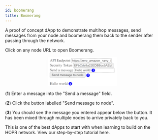 ```yaml
---
id: boomerang
title: Boomerang
---
```


A proof of concept dApp to demonstrate multihop messages, send messages from your node and boomerang them back to the sender after passing through the network.

Click on any node URL to open Boomerang.

![Boomerang playground](./images-dApps/boomerang-2.png)

(**1**) Enter a message into the "Send a message" field.

(**2**) Click the button labelled "Send message to node".

(**3**) You should see the message you entered appear below the button. It has been mixed through multiple nodes to arrive privately back to you.

This is one of the best dApps to start with when learning to build on the HOPR network. View our step-by-step tutorial here.
